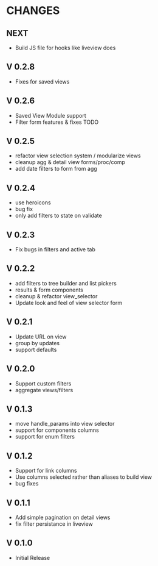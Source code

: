 
CHANGES
=======

NEXT
----

- Build JS file for hooks like liveview does

V 0.2.8
-------

- Fixes for saved views

V 0.2.6
-------

- Saved View Module support
- Filter form features & fixes TODO

V 0.2.5
-------

- refactor view selection system / modularize views
- cleanup agg & detail view forms/proc/comp
- add date filters to form from agg

V 0.2.4
-------

- use heroicons
- bug fix
- only add filters to state on validate

V 0.2.3
-------

- Fix bugs in filters and active tab

V 0.2.2
-------

- add filters to tree builder and list pickers
- results & form components
- cleanup & refactor view_selector
- Update look and feel of view selector form
  
V 0.2.1
-------

- Update URL on view
- group by updates
- support defaults

V 0.2.0
-------

- Support custom filters
- aggregate views/filters

V 0.1.3
-------

- move handle_params into view selector
- support for components columns
- support for enum filters

V 0.1.2
-------

- Support for link columns
- Use columns selected rather than aliases to build view
- bug fixes

V 0.1.1
-------

- Add simple pagination on detail views
- fix filter persistance in liveview

V 0.1.0
-------

- Initial Release
